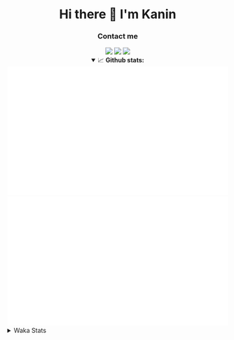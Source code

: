 <div align="center">
 <h1>Hi there 👋 I'm Kanin</h1>
 <h3>Contact me</h3>
 <a href="mailto:im@kanin.dev"><img src="https://img.shields.io/badge/gmail-%23D14836.svg?&style=for-the-badge&logo=gmail&logoColor=white"/></a>
 <a href="https://twitter.com/KaninDev"><img src="https://img.shields.io/badge/twitter-%231DA1F2.svg?&style=for-the-badge&logo=twitter&logoColor=white"/></a>
 <a href="https://www.linkedin.com/in/KaninDev"><img src="https://img.shields.io/badge/linkedin-%230077B5.svg?&style=for-the-badge&logo=linkedin&logoColor=white"/></a>
<details open>
  <summary>📈 <b>Github stats:</b></summary>
  <img src="https://github.com/Kanin/Kanin/blob/master/scripts/GitHubStats/generated/overview.svg"/>
  <img src="https://github.com/Kanin/Kanin/blob/master/scripts/GitHubStats/generated/languages.svg"/>
</details>
</div>

<details>
 <summary>Waka Stats</summary>

<!--START_SECTION:waka-->
![Code Time](http://img.shields.io/badge/Code%20Time-1%2C957%20hrs%208%20mins-blue)

![Profile Views](http://img.shields.io/badge/Profile%20Views-2-blue)

![Lines of code](https://img.shields.io/badge/From%20Hello%20World%20I%27ve%20Written-831.8%20thousand%20lines%20of%20code-blue)

**🐱 My GitHub Data** 

> 📦 99.6 kB Used in GitHub's Storage 
 > 
> 🏆 169 Contributions in the Year 2023
 > 
> 🚫 Not Opted to Hire
 > 
> 📜 20 Public Repositories 
 > 
> 🔑 10 Private Repositories 
 > 
**I'm an Early 🐤** 

```text
🌞 Morning                2403 commits        ██████░░░░░░░░░░░░░░░░░░░   24.21 % 
🌆 Daytime                2938 commits        ███████░░░░░░░░░░░░░░░░░░   29.60 % 
🌃 Evening                2825 commits        ███████░░░░░░░░░░░░░░░░░░   28.46 % 
🌙 Night                  1761 commits        ████░░░░░░░░░░░░░░░░░░░░░   17.74 % 
```
📅 **I'm Most Productive on Monday** 

```text
Monday                   1792 commits        █████░░░░░░░░░░░░░░░░░░░░   18.05 % 
Tuesday                  1293 commits        ███░░░░░░░░░░░░░░░░░░░░░░   13.03 % 
Wednesday                1048 commits        ███░░░░░░░░░░░░░░░░░░░░░░   10.56 % 
Thursday                 1503 commits        ████░░░░░░░░░░░░░░░░░░░░░   15.14 % 
Friday                   1664 commits        ████░░░░░░░░░░░░░░░░░░░░░   16.76 % 
Saturday                 1016 commits        ███░░░░░░░░░░░░░░░░░░░░░░   10.23 % 
Sunday                   1611 commits        ████░░░░░░░░░░░░░░░░░░░░░   16.23 % 
```


📊 **This Week I Spent My Time On** 

```text
🕑︎ Time Zone: America/New_York

💬 Programming Languages: 
Python                   7 hrs 32 mins       █████████████████████░░░░   83.14 % 
HTML                     45 mins             ██░░░░░░░░░░░░░░░░░░░░░░░   08.29 % 
SCSS                     19 mins             █░░░░░░░░░░░░░░░░░░░░░░░░   03.56 % 
Bash                     18 mins             █░░░░░░░░░░░░░░░░░░░░░░░░   03.33 % 
GitIgnore file           7 mins              ░░░░░░░░░░░░░░░░░░░░░░░░░   01.33 % 

🔥 Editors: 
PyCharm                  9 hrs 3 mins        █████████████████████████   100.00 % 

🐱‍💻 Projects: 
NailaSite                7 hrs 6 mins        ████████████████████░░░░░   78.43 % 
Naila.py                 1 hr 9 mins         ███░░░░░░░░░░░░░░░░░░░░░░   12.72 % 
BB-CommunityBot          26 mins             █░░░░░░░░░░░░░░░░░░░░░░░░   04.84 % 
Site                     21 mins             █░░░░░░░░░░░░░░░░░░░░░░░░   04.01 % 

💻 Operating System: 
Windows                  9 hrs 3 mins        █████████████████████████   100.00 % 
```

**I Mostly Code in Python** 

```text
Python                   26 repos            ███████████████░░░░░░░░░░   60.47 % 
Java                     6 repos             ███░░░░░░░░░░░░░░░░░░░░░░   13.95 % 
JavaScript               4 repos             ██░░░░░░░░░░░░░░░░░░░░░░░   09.30 % 
Kotlin                   2 repos             █░░░░░░░░░░░░░░░░░░░░░░░░   04.65 % 
HTML                     2 repos             █░░░░░░░░░░░░░░░░░░░░░░░░   04.65 % 
```



**Timeline**

![Lines of Code chart](https://raw.githubusercontent.com/Kanin/Kanin/master/assets/bar_graph.png)


 Last Updated on 28/04/2023 04:04:23 UTC
<!--END_SECTION:waka-->
</details>
